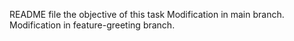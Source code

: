 README file the objective of this task
Modification in main branch.
Modification in feature-greeting branch. 
